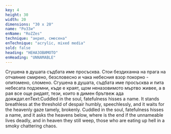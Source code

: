 ```yaml
---
key: 4
height: 30
width: 20
dimensions: "30 x 20"
name: "РоЗЗи"
enName: "RoZZes"
technique: "акрил, смесена"
enTechnique: "acrylic, mixed media"
sold: false
heading: "НЕНАЗОВИМОТО"
enHeading: "UNNAMABLE"
---
```

Сгушена в душата съдбата име просъсква. Стои бездиханна на прага на отчаяние смирено, безсловесно и чака небесния взор покорно - опитомено, сломено. Сгушена в душата, съдбата име просъсква и пита небесата подземни, къде е краят, щом неназовимото мъртво живее, а в рая все още ридаят, тези, които в димен брътвеж ада дояждат.enText:Cuddled  in the soul, fatefulness hisses a name.
It stands breathless at the threshold of despair humbly, speechlessly, and it waits for the heavenly gaze tamely, brokenly. Cuddled in the soul, fatefulness hisses a name, and it asks the heavens below, where is the end if the unnameable lives deadly, and in heaven they still weep, those who are eating up hell in a smoky chattering chaos.